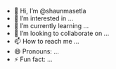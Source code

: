 - 👋 Hi, I’m @shaunmasetla
- 👀 I’m interested in ...
- 🌱 I’m currently learning ...
- 💞️ I’m looking to collaborate on ...
- 📫 How to reach me ...
- 😄 Pronouns: ...
- ⚡ Fun fact: ...

<!---
shaunmasetla/shaunmasetla is a ✨ special ✨ repository because its `README.md` (this file) appears on your GitHub profile.
You can click the Preview link to take a look at your changes.
--->
